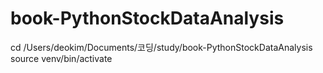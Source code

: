 # book-PythonStockDataAnalysis

cd /Users/deokim/Documents/코딩/study/book-PythonStockDataAnalysis
source venv/bin/activate
